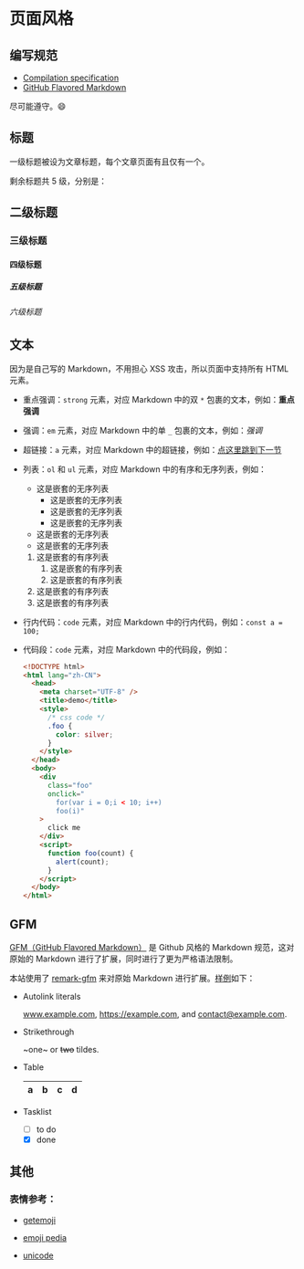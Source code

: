 # 页面风格

## 编写规范

- [Compilation specification](https://spec-md.com/)
- [GitHub Flavored Markdown](https://github.github.com/gfm/)

尽可能遵守。😄

## 标题

一级标题被设为文章标题，每个文章页面有且仅有一个。

剩余标题共 5 级，分别是：

## 二级标题

### 三级标题

#### 四级标题

##### 五级标题

###### 六级标题

## 文本

因为是自己写的 Markdown，不用担心 XSS 攻击，所以页面中支持所有 HTML 元素。

- 重点强调：`strong` 元素，对应 Markdown 中的双 `*` 包裹的文本，例如：**重点强调**

- 强调：`em` 元素，对应 Markdown 中的单 `_` 包裹的文本，例如：_强调_

- 超链接：`a` 元素，对应 Markdown 中的超链接，例如：[点这里跳到下一节](#GFM)

- 列表：`ol` 和 `ul` 元素，对应 Markdown 中的有序和无序列表，例如：

  - 这是嵌套的无序列表
    - 这是嵌套的无序列表
    - 这是嵌套的无序列表
    - 这是嵌套的无序列表
  - 这是嵌套的无序列表
  - 这是嵌套的无序列表

  1. 这是嵌套的有序列表
     1. 这是嵌套的有序列表
     1. 这是嵌套的有序列表
  1. 这是嵌套的有序列表
  1. 这是嵌套的有序列表

- 行内代码：`code` 元素，对应 Markdown 中的行内代码，例如：`const a = 100;`

- 代码段：`code` 元素，对应 Markdown 中的代码段，例如：

  ```html
  <!DOCTYPE html>
  <html lang="zh-CN">
    <head>
      <meta charset="UTF-8" />
      <title>demo</title>
      <style>
        /* css code */
        .foo {
          color: silver;
        }
      </style>
    </head>
    <body>
      <div
        class="foo"
        onclick="
          for(var i = 0;i < 10; i++)
          foo(i)"
      >
        click me
      </div>
      <script>
        function foo(count) {
          alert(count);
        }
      </script>
    </body>
  </html>
  ```

## GFM

[GFM（GitHub Flavored Markdown）](https://github.github.com/gfm/) 是 Github 风格的 Markdown 规范，这对原始的 Markdown 进行了扩展，同时进行了更为严格语法限制。

本站使用了 [remark-gfm](https://github.com/remarkjs/remark-gfm) 来对原始 Markdown 进行扩展。[样例](https://github.com/remarkjs/remark-gfm#use)如下：

- Autolink literals

  www.example.com, https://example.com, and contact@example.com.

- Strikethrough

  ~one~ or ~~two~~ tildes.

- Table

  | a   | b   |   c |  d  |
  | --- | :-- | --: | :-: |

- Tasklist

  - [ ] to do
  - [x] done

## 其他

### 表情参考：

- [getemoji](https://getemoji.com/)

- [emoji pedia](https://emojipedia.org/google/gmail/beaming-face-with-smiling-eyes/)

- [unicode](https://unicode.org/emoji/charts/full-emoji-list.html)
